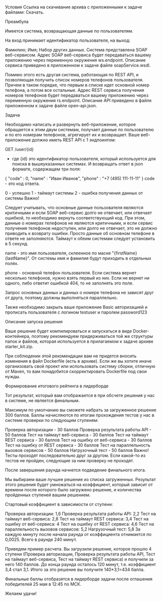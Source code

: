 Условия
Ссылка на скачивание архива с приложенными к задаче файлами: Скачать.



Преамбула

Имеется система, возвращающая данные по пользователям.

На вход принимает идентификатор пользователя, на выход:

Фамилию;
Имя;
Набор других данных.
Система представлена SOAP веб-сервисом. Адрес SOAP веб-сервиса будет передаваться вашему приложению через переменную окружения ws.endpoint. Описание сервиса приведено в приложенном к задаче файле soapService.wsdl.

Помимо этого есть другая система, работающая по REST API, и позволяющая получить список номеров телефонов пользователя. Причем в таком порядке, что первым в списке идет основной номер телефона, а потом все остальные. Адрес REST сервиса получения номеров телефонов будет передаваться вашему приложению через переменную окружения rs.endpoint. Описание API приведено в файле приложенном к задаче файле open-api.json.





Задача

Необходимо написать и развернуть веб-приложение, которое обращается к этим двум системам, получает данные по пользователю и по его номерам телефонов, агрегирует их и возвращает. Ваше веб-приложение должно иметь REST API с 1 эндпоинтом:

GET /user/{id}
- где {id} это идентификатор пользователя, который используется для поиска в вышеуказанных системах. И возвращать ответ в json формате, содержащем три поля:

{
"code" : 0,
"name" : "Иван Иванов",
"phone" : "+7 (495) 111-11-11"
}
code - это код ответа.

0 - успешно
1 - таймаут системы
2 - ошибка получения данных от системы
Важно!

Следует учитывать, что основные данные пользователя являются критичными и если SOAP веб-сервис долго не отвечает, или отвечает ошибкой, то необходимо вернуть соответствующий код.
При этом, данные о номерах телефонов не являются критичными, и если сервис получения телефонов недоступен, или долго не отвечает, это не должно приводить к возврату ошибки. Просто данные об основном телефоне в ответе не заполняются.
Таймаут к обеим системам следует установить в 5 секунд.



name - это имя пользователя, склеенное по маске "{firstName} {lastName}". От системы имя и фамилия будут приходить в отдельных полях.



phone - основной телефон пользователя. Если система вернет несколько телефонов, нужно взять первый из них. Если не вернет ни одного, либо ответит ошибкой 404, то не заполнять это поле.

Запрос основных данных и данных о номере телефона не зависят друг от друга, поэтому должны выполняться параллельно.

Также необходимо закрыть ваше приложение Basic авторизацией и прописать пользователя с логином testuser и паролем password123



Описание запуска решения

Ваше решение будет компилироваться и запускаться в виде Docker-контейнера, поэтому рекомендуем придерживаться той же структуры папок и файлов, которая используется в прилагаемом к задаче архиве starter_kit.zip.

При соблюдении этой рекомендации вам не придется вносить изменения в файл Dockerfile (есть в архиве). Если же вы хотите иначе организовать свой проект или использовать систему сборки, отличную от Maven, то вам понадобится скорректировать Dockerfile под свои нужды.



Формирование итогового рейтинга в лидерборде

Тот результат, который вам отображается в при обсчете решения у нас в системе, не является финальным.

Максимум по умолчанию вы сможете набрать за загруженное решение 300 баллов. Баллы начисляются по итогам прохождения тестов у нас в системе проверки по следующим ступеням:

Проверка авторизации - 30 баллов
Проверка результата работы API - 50 баллов
Тест на таймаут веб-сервиса - 30 баллов
Тест на таймаут REST сервиса - 30 баллов
Тест на ошибку от веб-сервиса - 30 баллов
Тест на ошибку от REST сервиса - 30 баллов
Тест на параллельность вызовов сервисов - 50 баллов
Нагрузочный тест - 50 баллов
Важно! Тесты проходят последовательно друг за другом. Если какой-то из тестов не пройден, следующие за ним проверку не проходят.

После завершения раунда начнется подведение финального итога.

Мы выбираем ваше лучшее решение из списка загруженных. Результат этого решения будет умножаться на коэффициент, который зависит от времени после которого было загружено решение, и количества пройденных ступеней вашим решением.

Стартовый коэффициент в зависимости от ступени:

Проверка авторизации: 1,6
Проверка результата работы API: 2,2
Тест на таймаут веб-сервиса: 2,8
Тест на таймаут REST сервиса: 3,4
Тест на ошибку от веб-сервиса: 4
Тест на ошибку от REST сервиса: 4,6
Тест на параллельность вызовов сервисов: 5,2
Нагрузочный тест: 5,8
За каждую минуту после начала раунда от коэффициента отнимается по 0,0025. Всего в раунде 240 минут.

Приведем пример расчета. Вы загрузили решение, которое прошло 4 ступени (Проверка авторизации, Проверка результата работы API, Тест на таймаут веб-сервиса, Тест на таймаут REST сервиса) и получили за него 140 баллов. До конца раунда осталось 120 минут, т.е. коэффициент 3,4 стал 3,1. Итого за это решение вы получите 140*3,1=434 балла.

Финальные баллы отобразятся в лидерборде задачи после оглашения победителей 25 мая в 12:45 по МСК.

Желаем удачи!